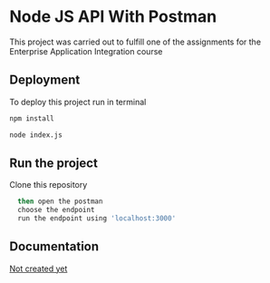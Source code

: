 
# Node JS API With Postman

This project was carried out to fulfill one of the assignments for the Enterprise Application Integration course


## Deployment

To deploy this project run in terminal

```bash
npm install
```

```bash
node index.js
```


## Run the project

Clone this repository

```bash
  then open the postman
  choose the endpoint
  run the endpoint using 'localhost:3000'
```
    
<!-- ## Credit

[Youtube](https://youtu.be/ZNs0o9NFBlY) -->


## Documentation

[Not created yet](https://youtu.be/19WY6M9leA4)

